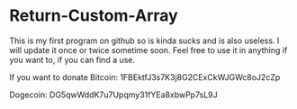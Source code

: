 # Return-Custom-Array
This is my first program on github so is kinda sucks and is also useless. I will update it once or twice sometime soon. Feel free to use it in anything if you want to, if you can find a use. 

If you want to donate 
Bitcoin: 1FBEktfJ3s7K3j8G2CExCkWJGWc8oJ2cZp

Dogecoin: DG5qwWddK7u7Upqmy31fYEa8xbwPp7sL9J
